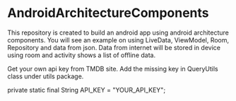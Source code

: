 # AndroidArchitectureComponents
This repository is created to build an android app using android architecture components. You will see an example on using LiveData, ViewModel, Room, Repository and data from json. Data from internet will be stored in device using room and activity shows a list of offline data.

Get your own api key from TMDB site.
Add the missing key in QueryUtils class under utils package.

private static final String API_KEY = "YOUR_API_KEY";
